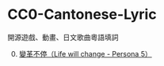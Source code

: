 # CC0-Cantonese-Lyric
開源遊戲、動畫、日文歌曲粵語填詞

00. [變革不停（Life will change - Persona 5）](./00.變革不停（Life%20will%20change%20-%20Persona%205）)
